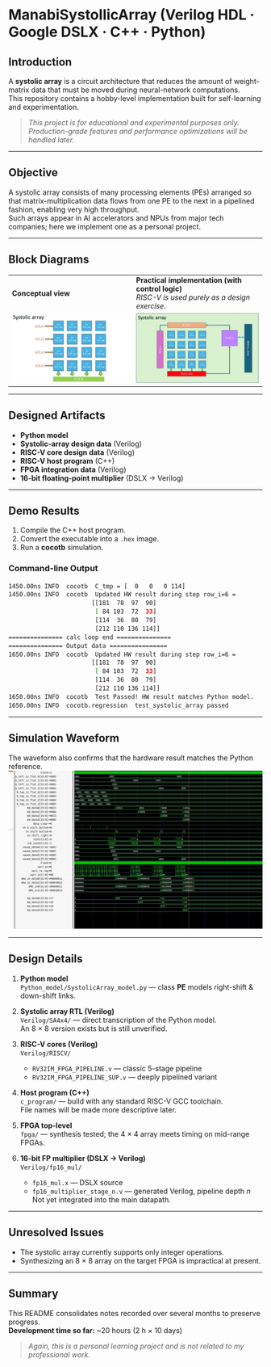 # ManabiSystollicArray (Verilog HDL · Google DSLX · C++ · Python)

## Introduction
A **systolic array** is a circuit architecture that reduces the amount of weight-matrix data that must be moved during neural-network computations.  
This repository contains a hobby-level implementation built for self-learning and experimentation.

> *This project is for educational and experimental purposes only. Production-grade features and performance optimizations will be handled later.*

---

## Objective
A systolic array consists of many processing elements (PEs) arranged so that matrix-multiplication data flows from one PE to the next in a pipelined fashion, enabling very high throughput.  
Such arrays appear in AI accelerators and NPUs from major tech companies; here we implement one as a personal project.

---

## Block Diagrams
| | |
|---|---|
| **Conceptual view** | **Practical implementation (with control logic)**<br>*RISC-V is used purely as a design exercise.* |
| <img src="https://github.com/nishiharu1977/ManabiSystolicArray/blob/main/image/SA_zu.jpg?raw=true" alt="Conceptual Array" width="300"/> | <img src="https://github.com/rmbmp717/ManabiSystolicArray/blob/main/image/SA_zu2.jpg?raw=true" alt="Practical Array" width="300"/> |

---

## Designed Artifacts
- **Python model**
- **Systolic-array design data** (Verilog)
- **RISC-V core design data** (Verilog)
- **RISC-V host program** (C++)
- **FPGA integration data** (Verilog)
- **16-bit floating-point multiplier** (DSLX → Verilog)

---

## Demo Results
1. Compile the C++ host program.  
2. Convert the executable into a `.hex` image.  
3. Run a **cocotb** simulation.

### Command-line Output
```bash
1450.00ns INFO  cocotb  C_tmp = [  0   0   0 114]
1450.00ns INFO  cocotb  Updated HW result during step row_i=6 =
                       [[181  78  97  90]
                        [ 84 103  72  33]
                        [114  36  80  79]
                        [212 110 136 114]]
=============== calc loop end ===============
=============== Output data ================
1650.00ns INFO  cocotb  Updated HW result during step row_i=6 =
                       [[181  78  97  90]
                        [ 84 103  72  33]
                        [114  36  80  79]
                        [212 110 136 114]]
1650.00ns INFO  cocotb  Test Passed! HW result matches Python model.
1650.00ns INFO  cocotb.regression  test_systolic_array passed
```

---

## Simulation Waveform
The waveform also confirms that the hardware result matches the Python reference.  
![Simulation Waveform](https://github.com/nishiharu1977/ManabiSystolicArray/blob/main/image/SA_wave.jpg?raw=true)

---

## Design Details
1. **Python model**  
   `Python_model/SystolicArray_model.py` — class **PE** models right-shift & down-shift links.

2. **Systolic array RTL (Verilog)**  
   `Verilog/SA4x4/` — direct transcription of the Python model.  
   An 8 × 8 version exists but is still unverified.

3. **RISC-V cores (Verilog)**  
   `Verilog/RISCV/`  
   - `RV32IM_FPGA_PIPELINE.v` — classic 5-stage pipeline  
   - `RV32IM_FPGA_PIPELINE_SUP.v` — deeply pipelined variant

4. **Host program (C++)**  
   `c_program/` — build with any standard RISC-V GCC toolchain.  
   File names will be made more descriptive later.

5. **FPGA top-level**  
   `fpga/` — synthesis tested; the 4 × 4 array meets timing on mid-range FPGAs.

6. **16-bit FP multiplier (DSLX → Verilog)**  
   `Verilog/fp16_mul/`  
   - `fp16_mul.x` — DSLX source  
   - `fp16_multiplier_stage_n.v` — generated Verilog, pipeline depth *n*  
   Not yet integrated into the main datapath.

---

## Unresolved Issues
- The systolic array currently supports only integer operations.  
- Synthesizing an 8 × 8 array on the target FPGA is impractical at present.

---

## Summary
This README consolidates notes recorded over several months to preserve progress.  
**Development time so far:** ~20 hours (2 h × 10 days)

> *Again, this is a personal learning project and is not related to my professional work.*
